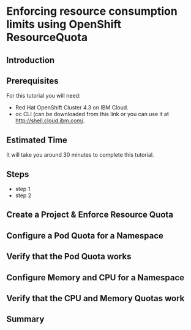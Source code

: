 # Enforcing resource consumption limits using OpenShift ResourceQuota
## Introduction
## Prerequisites
For this tutorial you will need:
- Red Hat OpenShift Cluster 4.3 on IBM Cloud.
- oc CLI (can be downloaded from this link or you can use it at http://shell.cloud.ibm.com/.
## Estimated Time
It will take you around 30 minutes to complete this tutorial.
## Steps
- step 1
- step 2
## Create a Project & Enforce Resource Quota
## Configure a Pod Quota for a Namespace
## Verify that the Pod Quota works
## Configure Memory and CPU for a Namespace
## Verify that the CPU and Memory Quotas work
## Summary
